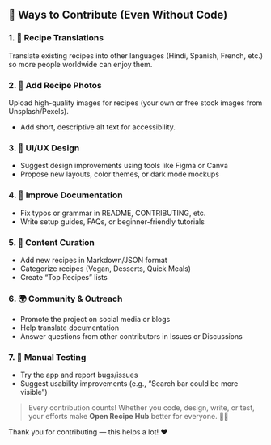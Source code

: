## 🙌 Ways to Contribute (Even Without Code)

### 1. 📝 Recipe Translations

Translate existing recipes into other languages (Hindi, Spanish, French, etc.) so more people worldwide can enjoy them.

### 2. 📸 Add Recipe Photos

Upload high-quality images for recipes (your own or free stock images from Unsplash/Pexels).

- Add short, descriptive alt text for accessibility.

### 3. 🎨 UI/UX Design

- Suggest design improvements using tools like Figma or Canva
- Propose new layouts, color themes, or dark mode mockups

### 4. 📖 Improve Documentation

- Fix typos or grammar in README, CONTRIBUTING, etc.
- Write setup guides, FAQs, or beginner-friendly tutorials

### 5. 🌟 Content Curation

- Add new recipes in Markdown/JSON format
- Categorize recipes (Vegan, Desserts, Quick Meals)
- Create “Top Recipes” lists

### 6. 🌍 Community & Outreach

- Promote the project on social media or blogs
- Help translate documentation
- Answer questions from other contributors in Issues or Discussions

### 7. 🧪 Manual Testing

- Try the app and report bugs/issues
- Suggest usability improvements (e.g., “Search bar could be more visible”)

> Every contribution counts! Whether you code, design, write, or test, your efforts make **Open Recipe Hub** better for everyone. 🍴✨

Thank you for contributing — this helps a lot! ❤️
